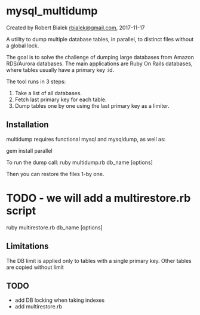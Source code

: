 # mysql_multidump
Created by Robert Bialek rbialek@gmail.com, 2017-11-17

A utility to dump multiple database tables, in parallel, to distinct files without a global lock.

The goal is to solve the challenge of dumping large databases from Amazon RDS/Aurora databases. 
The main applications are Ruby On Rails databases, where tables usually have a primary key :id.

The tool runs in 3 steps:

1. Take a list of all databases.
2. Fetch last primary key for each table.
3. Dump tables one by one using the last primary key as a limiter.


Installation
---
multidump requires functional mysql and mysqldump, as well as:

gem install parallel 

To run the dump call:
ruby multidump.rb db_name [options]

Then you can restore the files 1-by one. 
#  TODO - we will add a multirestore.rb script
ruby multirestore.rb db_name [options]

Limitations
---

The DB limit is applied only to tables with a single primary key.
Other tables are copied without limit   

TODO
---
* add DB locking when taking indexes
* add multirestore.rb

